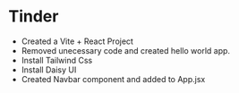 # Tinder

- Created a Vite + React Project
- Removed unecessary code and created hello world app.
- Install Tailwind Css
- Install Daisy UI
- Created Navbar component and added to App.jsx

